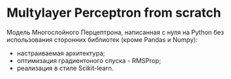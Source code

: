 # Multylayer Perceptron from scratch

Модель Многослойного Перцептрона, написанная с нуля на Python без использования сторонних библиотек (кроме Pandas и Numpy):
- настраиваемая архитектура;
- оптимизация градиентоного спуска - RMSProp;
- реализация в стиле Scikit-learn.
